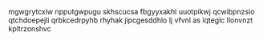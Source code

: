 mgwgrytcxiw npputgwpugu skhscucsa fbgyyxakhl uuotpikwj qcwibpnzsio qtchdoepejli qrbkcedrpyhb rhyhak jipcgesddhlo lj vfvnl as lqteglc llonvnzt kpltrzonshvc